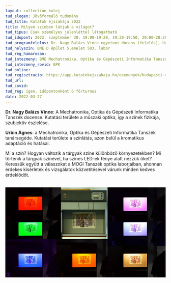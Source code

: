 ```yaml
---
layout: collection_kutej
tud_slogen: Jövőformáló tudomány
tud_title: Kutatók éjszakája 2022
title: Milyen színben látjuk a világot?
tud_tipus: Csak személyes jelenléttel látogatható
tud_idopont: 2022. szeptember 30. 19:00-19:20, 19:30-19:50, 20:00-20:20, 20:30-20:50, 21:00-21:20, 21:30-21:50
tud_programfelelos: Dr. Nagy Balázs Vince egyetemi docens (felelős), Urbin Ágnes tanársegéd
tud_helyszin: BME D épület 5.emelet 503. labor
tud_reg_hamarosan:
tud_intezmeny: BME Mechatronika, Optika és Gépészeti Informatika Tanszék
tud_intezmeny_rovid: GPK
tud_online:
tud_regisztracio: https://app.kutatokejszakaja.hu/esemenyek/budapesti-muszaki-es-gazdasagtudomanyi-egyetem/milyen-szinben-latjuk-a-vilagot-1
tud_url:
tud_covid:
tud_reg: igen, időpontonként 6 fő/turnus
date: 2022-03-27
---
```

<b>Dr. Nagy Balázs Vince</b>: A Mechatronika, Optika és Gépészeti Informatika Tanszék docense. Kutatási területe a műszaki optika, így a színek fizikája, szubjektív észlelése.

<b>Urbin Ágnes</b>:  a Mechatronika, Optika és Gépészeti Informatika Tanszék tanársegéde. Kutatási területe a színlátás, azon belül a kromatikus adaptáció és hatásai.

Mi a szín? 
Hogyan változik a tárgyak színe különböző környezetekben? 
Mi történik a tárgyak színével, ha színes LED-ek fénye alatt nézzük őket? 
Keressük együtt a válaszokat a MOGI Tanszék optika laborjaiban, ahonnan érdekes kísérletek és vizsgálatok közvetítésével várunk minden kedves érdeklődőt.

<br>
<img src="images/vilag_szinei.png" max-width="500" class="center"> 

